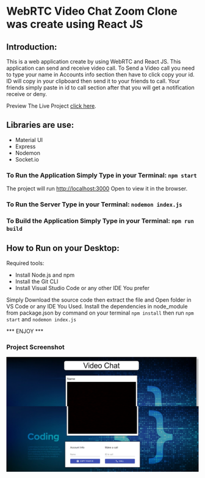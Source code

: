 # WebRTC Video Chat Zoom Clone was create using React JS
## Introduction:
This is a web application create by using WebRTC and React JS.
This application can send and receive video call. To  Send a Video call you need to type your name in Accounts info section then have to click copy your id.
ID will copy in your clipboard then send it to your friends to call. Your friends simply paste in id to call section after that you will get a notification receive or deny.

Preview The Live Project [click here](https://video-chat-zoom-clone.netlify.app/).

## Libraries are use:
* Material UI
* Express
* Nodemon
* Socket.io

### To Run the Application Simply Type in your Terminal: `npm start`
The project will run [http://localhost:3000](http://localhost:3000)
Open  to view it in the browser.

### To Run the Server Type in your Terminal: `nodemon index.js`

### To Build the Application Simply Type in your Terminal: `npm run build`

## How to Run on your Desktop:
Required tools:
* Install Node.js and npm
* Install the Git CLI
* Install Visual Studio Code or any other IDE You prefer

Simply Download the source code then extract the file and Open folder in VS Code or any IDE You Used. Install the dependencies in  node_module from package.json by command on your terminal `npm install`
then run `npm start` and `nodemon index.js`

*** ENJOY ***
### Project Screenshot 
![Screenshot](screencapture-video-chat-zoom-clone-netlify-app-2021-09-19-15_12_30.png)


